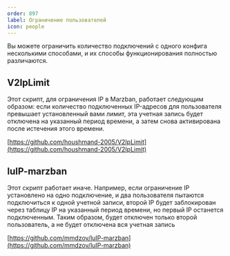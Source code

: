 ```yaml
---
order: 897
label: Ограничение пользователей
icon: people
---
```


Вы можете ограничить количество подключений с одного конфига несколькими способами, и их способы функционирования полностью различаются.

## V2IpLimit

Этот скрипт,  для ограничения IP в Marzban, работает следующим образом: если количество подключенных IP-адресов для пользователя превышает установленный вами лимит, эта учетная запись будет отключена на указанный период времени, а затем снова активирована после истечения этого времени.

[https://github.com/houshmand-2005/V2IpLimit](https://github.com/houshmand-2005/V2IpLimit)

## luIP-marzban

Этот скрипт работает иначе. Например, если ограничение IP установлено на одно подключение, и два пользователя пытаются подключиться к одной учетной записи, второй IP будет заблокирован через таблицу IP на указанный период времени, но первый IP останется подключенным. Таким образом,  будет отключен только второй пользователь, а не будет отключена вся учетная запись

[https://github.com/mmdzov/luIP-marzban](https://github.com/mmdzov/luIP-marzban)
